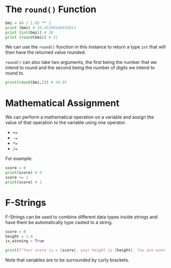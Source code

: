 # The `round()` Function

```python
bmi = 84 / 1.65 ** 2
print (bmi) # 30.85399449035813
print (int(bmi)) # 30
print (round(bmi)) # 31
```

We can use the `round()` function in this instance to return a type `int` that will then have the returned value rounded.

`round()` can also take two arguments, the first being the number that we intend to round and the second being the number of digits we intend to round to.

```python
print(round(bmi,2)) # 30.85
```

# Mathematical Assignment

We can perform a mathematical operation on a variable and assign the value of that operation to the variable using one operator.

- `+=`
- `-=`
- `*=`
- `/=`

For example:

```python
score = 0
print(score) # 0
score += 1
print(score) # 1
```

# F-Strings

F-Strings can be used to combine different data types inside strings and have them be automatically type casted to a string.

```python nums
score = 0
height = 1.8
is_winning = True

print(f"Your score is = {score}, your height is {height}. You are winning is {is_winning}")
```

Note that variables are to be surrounded by curly brackets.